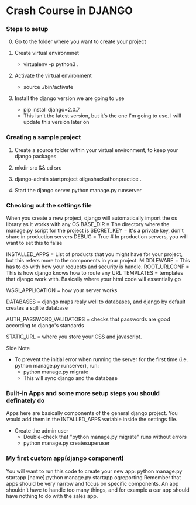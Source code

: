 # Crash Course in DJANGO

### Steps to setup
0. Go to the folder where you want to create your project
1. Create virtual environmnet
    * virtualenv -p python3 .

2. Activate the virtual environment 
    * source ./bin/activate

3. Install the django version we are going to use
    * pip install django=2.0.7
    * This isn't the latest version, but it's the one I'm going to use. I will update this version later on


### Creating a sample project

1. Create a source folder within your virtual environment, to keep your django packages

2. mkdir src && cd src

3. django-admin startproject oilgashackathonpractice . 

4. Start the django server
   python manage.py runserver


### Checking out the settings file
When you create a new project, django will automatically import the os library as it works with any OS
BASE\_DIR = The directory where the manage.py script for the project is
SECRET\_KEY = It's a private key, don't share in production servers
DEBUG = True # In production servers, you will want to set this to false

INSTALLED\_APPS = List of products that you might have for your project, but this refers more to the components in your project.
MIDDLEWARE = This has to do with how your requests and security is handle.
ROOT\_URLCONF = This is how django knows how to route any URL
TEMPLATES = templates that django work with. Basically where your html code will essentially go

WSGI\_APPLICATION = how your server works

DATABASES = django maps realy well to databases, and django by default creates a sqllite database

AUTH\_PASSWORD\_VALIDATORS = checks that passwords are good according to django's standards

STATIC\_URL = where you store your CSS and javascript. 

Side Note 
*  To prevent the initial error when running the server for the first time (i.e.  python manage.py runserver), run:
    *  python manage.py migrate
    *  This will sync django and the database

### Built-in Apps and some more setup steps you should definately do
Apps here are basically components of the general django project. You would add them in the INTALLED\_APPS variable inside the settings file. 
*  Create the admin user
    * Double-check that "python manage.py migrate" runs without errors
    * python manage.py createsuperuser

### My first custom app(django component) 
You will want to run this code to create your new app:
  python manage.py startapp [name]
  python manage.py startapp ogreporting
Remember that apps should be very narrow and focus on specific components. An app shouldn't have to handle too many things, and for example a car app should have nothing to do with the sales app.

